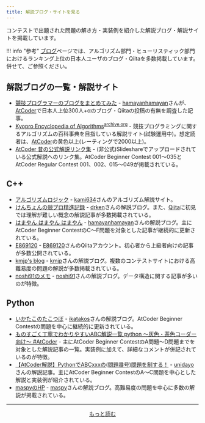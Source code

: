 ```yaml
---
title: 解説ブログ・サイトを見る
---
```


コンテストで出題された問題の解き方・実装例を紹介した解説ブログ・解説サイトを掲載しています。

!!! info "参考"
    [ブログ](../../blogs/)ページでは、アルゴリズム部門・ヒューリスティック部門におけるランキング上位の日本人ユーザのブログ・Qiitaを多数掲載しています。併せて、ご参照ください。

## 解説ブログの一覧・解説サイト

- [競技プログラマーのブログをまとめてみた](https://blog.hamayanhamayan.com/entry/2020/12/24/001540) - [hamayanhamayan](https://atcoder.jp/users/hamayanhamayan)さんが、[AtCoder](https://atcoder.jp/)で日本人上位300人+αのブログ・Qiitaの投稿の有無を調査した記事。
- [Kyopro Encyclopedia of Algorithms](https://github.com/noshi91/algorithm-encyclopedia)<sup>[archive.org](https://web.archive.org/web/20210822165133/https://dic.kimiyuki.net/)</sup> - 競技プログラミングに関するアルゴリズムの百科事典を目指している解説サイト(試験運用中)。想定読者は、[AtCoder](https://atcoder.jp/)の黄色以上(レーティングで2000以上)。
- [AtCoder 昔の公式解説リンク集](https://bo9chan.hatenablog.jp/) - (非公式)Slideshareでアップロードされている公式解説へのリンク集。AtCoder Beginner Contest 001〜035とAtCoder Regular Contest 001、002、015〜049が掲載されている。

## C&#43;&#43;

- [アルゴリズムロジック](https://algo-logic.info/) - [kami634](https://atcoder.jp/users/kami634)さんのアルゴリズム解説サイト。
- [けんちょんの競プロ精進記録](https://drken1215.hatenablog.com/) - [drken](https://atcoder.jp/users/drken)さんの解説ブログ。また、[Qiita](https://qiita.com/drken)に初見では理解が難しい概念の解説記事が多数掲載されている。
- [はまやん はまやん はまやん](https://blog.hamayanhamayan.com/archive/category/%E7%AB%B6%E6%8A%80%E3%83%97%E3%83%AD%E3%82%B0%E3%83%A9%E3%83%9F%E3%83%B3%E3%82%B0) - [hamayanhamayan](https://atcoder.jp/users/hamayanhamayan)さんの解説ブログ。主にAtCoder Beginner ContestのC〜F問題を対象とした記事が継続的に更新されている。
- [E869120](https://qiita.com/e869120) - [E869120](https://atcoder.jp/users/E869120)さんのQiitaアカウント。初心者から上級者向けの記事が多数公開されている。
- [kmjp's blog](https://kmjp.hatenablog.jp/) - [kmjp](https://atcoder.jp/users/kmjp)さんの解説ブログ。複数のコンテストサイトにおける高難易度の問題の解説が多数掲載されている。
- [noshi91のメモ](https://noshi91.hatenablog.com/) - [noshi91](https://atcoder.jp/users/noshi91)さんの解説ブログ。データ構造に関する記事が多いのが特徴。

## Python

- [いかたこのたこつぼ](https://ikatakos.com/pot/programming_algorithm/contest_history/atcoder) - [ikatakos](https://atcoder.jp/users/ikatakos)さんの解説ブログ。AtCoder Beginner Contestの問題を中心に継続的に更新されている。
- [ものすごく丁寧でわかりやすいABC解説一覧 python ～灰色・茶色コーダー向け～ #AtCoder](https://qiita.com/sano192/items/54accd04df62242b70f0) - 主にAtCoder Beginner ContestのA問題〜D問題までを対象とした解説記事の一覧。実装例に加えて、詳細なコメントが併記されているのが特徴。
- [【AtCoder解説】PythonでABCxxxの(問題番号)問題を制する！](https://qiita.com/u2dayo) - [unidayo](https://atcoder.jp/users/unidayo)さんの解説記事。主にAtCoder Beginner ContestのA〜C問題を中心とした解説と実装例が紹介されている。
- [maspyのHP](https://maspypy.com/category/atcoder) - [maspy](https://atcoder.jp/users/maspy)さんの解説ブログ。高難易度の問題を中心に多数の解説が掲載されている。

---

  <div align="center">
    <a href="../../blogs/">もっと読む</a>
  </div>
